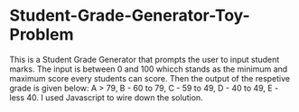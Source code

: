 # Student-Grade-Generator-Toy-Problem
This is a Student Grade Generator that prompts the user to input student marks. 
The input is between 0 and 100 whicch stands as the minimum and maximum score every students can score. 
Then the output of the respetive grade is given below:
A > 79, 
B - 60 to 79, 
C -  59 to 49, 
D - 40 to 49, 
E - less 40.
I used Javascript to wire down the solution.
